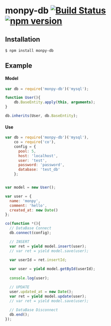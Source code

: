 # monpy-db [![Build Status](https://travis-ci.org/monpoco/monpy-db.svg?branch=master)](https://travis-ci.org/monpoco/monpy-db) [![npm version](https://badge.fury.io/js/monpy-db.svg)](http://badge.fury.io/js/monpy-db)

## Installation

```
$ npm install monpy-db
```

## Example

#### Model
```js
var db = require('monpy-db')('mysql');

function User(){
	db.BaseEntity.apply(this, arguments);
}

db.inherits(User, db.BaseEntity);
```

#### Use
```js
var db = require('monpy-db')('mysql'),
    co = require('co'),
    config = {
      pool: 5,
      host: 'localhost',
      user: 'test',
      password: 'password',
      database: 'test_db'
    };


var model = new User();

var user = {
  name: 'monpy',
  comment: 'hello',
  created_at: new Date()
};

co(function *(){
  // DataBase Connect
  db.connect(config);

  // INSERT
  var ret = yield model.insert(user);
  // var ret = yield model.save(user);

  var userId = ret.insertId;
  
  var user = yield model.getById(userId);
  
  console.log(user);

  // UPDATE
  user.updated_at = new Date();
  var ret = yield model.update(user);
  // var ret = yield model.save(user);
  
  // DataBase Disconnect
  db.end();
});



```